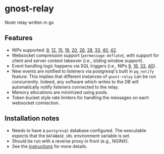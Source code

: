 # gnost-relay
Nostr relay written in go

## Features
- NIPs supported: [9][9], [12][12], [15][15], [16][16], [20][20], [26][26], [28][28], [33][33], [40][40], [42][42].
- Websocket compression support (`permessage-deflate`), with support for client and server context takeover (i.e., sliding window support).
- Event handling logic happens via SQL triggers (i.e., NIPs [9][9], [16][16], [33][33], [40][40]).
- New events are notified to listeners via postgresql's built in `pg_notify` feature. This implies that different instances of `gnost-relay` can be run concurrently. Indeed, any software which writes to the DB will automatically notify listeners connected to the relay.
- Memory allocations are minimized using pools.
- Token bucket style rate limiters for handling the messages on each websocket connection.

[9]: https://github.com/nostr-protocol/nips/blob/master/09.md
[12]: https://github.com/nostr-protocol/nips/blob/master/12.md
[15]: https://github.com/nostr-protocol/nips/blob/master/15.md
[16]: https://github.com/nostr-protocol/nips/blob/master/16.md
[20]: https://github.com/nostr-protocol/nips/blob/master/20.md
[26]: https://github.com/nostr-protocol/nips/blob/master/26.md
[28]: https://github.com/nostr-protocol/nips/blob/master/28.md
[33]: https://github.com/nostr-protocol/nips/blob/master/33.md
[40]: https://github.com/nostr-protocol/nips/blob/master/40.md
[42]: https://github.com/nostr-protocol/nips/blob/master/42.md

## Installation notes
- Needs to have a `postgresql` database configured. The executable expects that the `DATABASE_URL` environment variable is set.
- Should be run with a reverse proxy in front (e.g., NGINX).
- See the [instructions](INSTALL.md) for more details.
